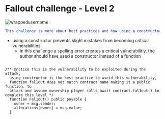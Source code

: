 # Fallout challenge - Level 2

<p align="left"> <img src="https://komarev.com/ghpvc/?username=Level2&label=Repository%20views&color=0e75b6&style=flat" alt="wrappedusername" /> </p>

```yml
This challenge is more about best practices and how using a constructor is the best practice because:
```
- using a constructor prevents slight mistakes from becoming critical vulnerabilities
  - in this challenge a spelling error creates a critical vulnerabilitiy, the author should have used a constructor instead of a function

```Solidity

/** @notice this is the vulnerability to be exploited during the attack,
  using constructor is the best practice to avoid this vulnerability,
  function fal1out does not match contract name making it a public function, to 
  attack and assume ownership player calls await contract.fal1out() to complete this level */
  function Fal1out() public payable {
    owner = msg.sender;
    allocations[owner] = msg.value;
  }
  
  ```
